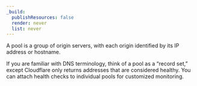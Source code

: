 ```yaml
---
_build:
  publishResources: false
  render: never
  list: never
---
```


A pool is a group of origin servers, with each origin identified by its IP address or hostname.

If you are familiar with DNS terminology, think of a pool as a “record set,” except Cloudflare only returns addresses that are considered healthy. You can attach health checks to individual pools for customized monitoring.
